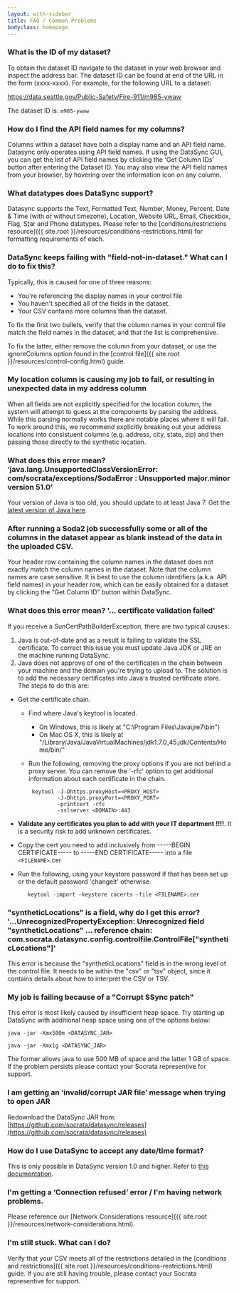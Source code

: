 ```yaml
---
layout: with-sidebar
title: FAQ / Common Problems
bodyclass: homepage
---
```


### What is the ID of my dataset?
To obtain the dataset ID navigate to the dataset in your web browser and inspect the address bar.  The dataset ID can be found at end of the URL in the form (xxxx-xxxx). For example, for the following URL to a dataset:

https://data.seattle.gov/Public-Safety/Fire-911/m985-ywaw

The dataset ID is: `m985-ywaw`

### How do I find the API field names for my columns?
Columns within a dataset have both a display name and an API field name.  Datasync only operates using API field names.  If using the DataSync GUI, you can get the list of API field names by clicking the 'Get Column IDs' button after entering the Dataset ID.  You may also view the API field names from your browser, by hovering over the information icon on any column.

### What datatypes does DataSync support?

Datasync supports the Text, Formatted Text, Number, Money, Percent, Date & Time (with or without timezone), Location, Website URL, Email, Checkbox, Flag, Star and Phone datatypes.  Please refer to the [conditions/restrictions resource]({{ site.root }}/resources/conditions-restrictions.html) for formatting requirements of each.

### DataSync keeps failing with "field-not-in-dataset."  What can I do to fix this?
Typically, this is caused for one of three reasons:
- You're referencing the display names in your control file
- You haven't specified all of the fields in the dataset.
- Your CSV contains more columns than the dataset.

To fix the first two bullets, verify that the column names in your control file match the field names in the dataset, and that the list is comprehensive.

To fix the latter, either remove the column from your dataset, or use the ignoreColumns option found in the [control file]({{ site.root }}/resources/control-config.html) guide.

### My location column is causing my job to fail, or resulting in unexpected data in my address column
When all fields are not explicitly specified for the location column, the system will attempt to guess at the components by parsing the address.  While this parsing normally works there are notable places where it will fail. To work around this, we recommend explicitly breaking out your address locations into consistuent columns (e.g. address, city, state, zip) and then passing those directly to the synthetic location.

### What does this error mean? ‘java.lang.UnsupportedClassVersionError: com/socrata/exceptions/SodaError : Unsupported major.minor version 51.0’
Your version of Java is too old, you should update to at least Java 7. Get the [latest version of Java here](http://www.oracle.com/technetwork/java/javase/downloads/index.html).

### After running a Soda2 job successfully some or all of the columns in the dataset appear as blank instead of the data in the uploaded CSV.
Your header row containing the column names in the dataset does not exactly match the column names in the dataset. Note that the column names are case sensitive. It is best to use the column identifiers (a.k.a. API field names) in your header row, which can be easily obtained for a dataset by clicking the “Get Column ID” button within DataSync.

### What does this error mean? '... certificate validation failed'
If you receive a SunCertPathBuilderException, there are two typical causes:

  1. Java is out-of-date and as a result is failing to validate the SSL certificate. To correct this issue you must update Java JDK or JRE on the machine running DataSync.
  2. Java does not approve of one of the certificates in the chain between your machine and the domain you're trying to upload to.  The solution is to add the necessary certificates into Java's trusted certificate store. The steps to do this are:

  * Get the certificate chain.
    * Find where Java's keytool is located.
      * On Windows, this is likely at "C:\Program Files\Java\jre7\bin")
      * On Mac OS X, this is likely at "/Library/Java/JavaVirtualMachines/jdk1.7.0_45.jdk/Contents/Home/bin/"
    * Run the following, removing the proxy options if you are not behind a proxy server. You can remove the '-rfc' option to get additional information about each certificate in the chain.

           keytool -J-Dhttps.proxyHost=<PROXY_HOST>
                   -J-Dhttps.proxyPort=<PROXY_PORT>
                   -printcert -rfc
                   -sslserver <DOMAIN>:443

  * **Validate any certificates you plan to add with your IT department !!!!**.  It is a security risk to add unknown certificates.
  * Copy the cert you need to add inclusively from -----BEGIN CERTIFICATE----- to -----END CERTIFICATE----- into a file `<FILENAME>`.cer
  * Run the following, using your keystore password if that has been set up or the default password 'changeit' otherwise.

           keytool -import -keystore cacerts -file <FILENAME>.cer


### "syntheticLocations" is a field, why do I get this error? '...UnrecognizedPropertyException: Unrecognized field "syntheticLocations" ... reference chain: com.socrata.datasync.config.controlfile.ControlFile["syntheticLocations"]'
This error is because the "syntheticLocations" field is in the wrong level of the control file. It needs to be within the "csv" or "tsv" object, since it contains details about how to interpret the CSV or TSV.

### My job is failing because of a "Corrupt SSync patch"
This error is most likely caused by insufficient heap space.  Try starting up DataSync with additional heap space using one of the options below:

    java -jar -Xmx500m <DATASYNC_JAR>

    java -jar -Xmx1g <DATASYNC_JAR>

The former allows java to use 500 MB of space and the latter 1 GB of space.  If the problem persists please contact your Socrata representive for support.

### I am getting an ‘invalid/corrupt JAR file’ message when trying to open JAR
Redownload the DataSync JAR from: [https://github.com/socrata/datasync/releases](https://github.com/socrata/datasync/releases)

### How do I use DataSync to accept any date/time format?
This is only possible in DataSync version 1.0 and higher. Refer to [this documentation](http://socrata.github.io/datasync/resources/control-config.html#date-time).

### I'm getting a ‘Connection refused’ error / I'm having network problems.

Please reference our [Network Considerations resource]({{ site.root }}/resources/network-considerations.html).

### I'm still stuck.  What can I do?
Verify that your CSV meets all of the restrictions detailed in the [conditions and restrictions]({{ site.root }}/resources/conditions-restrictions.html) guide.  If you are still having trouble, please contact your Socrata representive for support.
